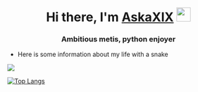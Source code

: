 <h1 align="center">Hi there, I'm <a href="https://daniilshat.ru/" target="_blank">AskaXIX</a> 
<img src="https://github.com/blackcater/blackcater/raw/main/images/Hi.gif" height="32"/></h1>
<h3 align="center">Ambitious metis, python enjoyer</h3>

* Here is some information about my life with a snake


![](https://github-profile-summary-cards.vercel.app/api/cards/profile-details?username=askaxix&theme=solarized_dark)



[![Top Langs](https://github-readme-stats.vercel.app/api/top-langs/?username=askaxix)](https://github.com/askaxix/github-readme-stats)


